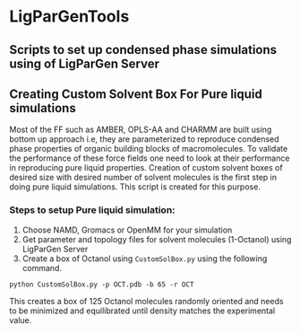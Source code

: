 # LigParGenTools
Scripts to set up condensed phase simulations using of LigParGen Server 
----

## Creating Custom Solvent Box For Pure liquid simulations

Most of the FF such as AMBER, OPLS-AA and CHARMM are built using bottom up approach i.e, they are parameterized to reproduce condensed phase properties of organic building blocks of macromolecules. To validate the performance of these force fields one need to look at their performance in reproducing pure liquid properties. Creation of custom solvent boxes of desired size with desired number of solvent molecules is the first step in doing pure liquid simulations. This script is created for this purpose. 
 
 ### Steps to setup Pure liquid simulation: 
 
 1. Choose NAMD, Gromacs or OpenMM for your simulation 
 2. Get parameter and topology files for solvent molecules (1-Octanol) using LigParGen Server
 3. Create a box of Octanol using `CustomSolBox.py` using the following command.
 
 ```
 python CustomSolBox.py -p OCT.pdb -b 65 -r OCT
 ```
 This creates a box of 125 Octanol molecules randomly oriented and needs to be minimized and equilibrated until density matches the experimental value. 
